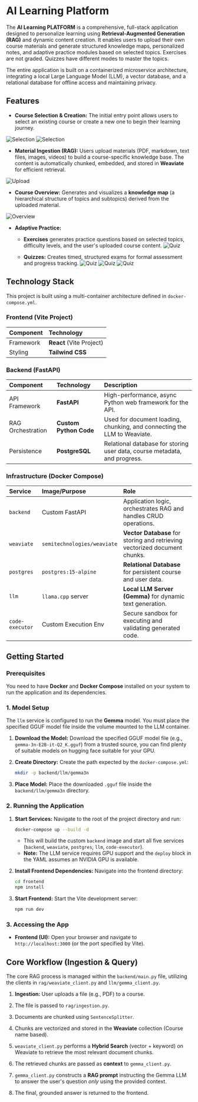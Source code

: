 # AI Learning Platform

The **AI Learning PLATFORM** is a comprehensive, full-stack application designed to personalize learning using **Retrieval-Augmented Generation (RAG)** and dynamic content creation. It enables users to upload their own course materials and generate structured knowledge maps, personalized notes, and adaptive practice modules based on selected topics. Exercises are not graded. Quizzes have different modes to master the topics.

The entire application is built on a containerized microservice architecture, integrating a local Large Language Model (LLM), a vector database, and a relational database for offline access and maintaining privacy.

## Features

* **Course Selection & Creation:** The initial entry point allows users to select an existing course or create a new one to begin their learning journey.

![Selection](assets/Selection.png)
![Selection](assets/selection2.png)

* **Material Ingestion (RAG):** Users upload materials (PDF, markdown, text files, images, videos) to build a course-specific knowledge base. The content is automatically chunked, embedded, and stored in **Weaviate** for efficient retrieval.

![Upload](assets/Upload2.png)

* **Course Overview:** Generates and visualizes a **knowledge map** (a hierarchical structure of topics and subtopics) derived from the uploaded material.

![Overview](assets/Overview.png)

* **Adaptive Practice:**
    * **Exercises** generates practice questions based on selected topics, difficulty levels, and the user's uploaded course content. 
    ![Quiz](assets/AITeacher-exercise.png)

    * **Quizzes:** Creates timed, structured exams for formal assessment and progress tracking.
    ![Quiz](assets/AITeacher-exercise.png)
    ![Quiz](assets/QuizResult.png)
    ![Quiz](assets/IncorrectAnswers.png)



## Technology Stack

This project is built using a multi-container architecture defined in `docker-compose.yml`.

### Frontend (Vite Project)

| Component | Technology |
| :--- | :--- |
| Framework | **React** (Vite Project) |
| Styling | **Tailwind CSS** |

### Backend (FastAPI)

| Component | Technology | Description |
| :--- | :--- | :--- |
| API Framework | **FastAPI** | High-performance, async Python web framework for the API. |
| RAG Orchestration | **Custom Python Code** | Used for document loading, chunking, and connecting the LLM to Weaviate. |
| Persistence | **PostgreSQL** | Relational database for storing user data, course metadata, and progress. |

### Infrastructure (Docker Compose)

| Service | Image/Purpose | Role |
| :--- | :--- | :--- |
| `backend` | Custom FastAPI | Application logic, orchestrates RAG and handles CRUD operations. |
| `weaviate` | `semitechnologies/weaviate` | **Vector Database** for storing and retrieving vectorized document chunks. |
| `postgres` | `postgres:15-alpine` | **Relational Database** for persistent course and user data. |
| `llm` | `llama.cpp` server | **Local LLM Server (Gemma)** for dynamic text generation. |
| `code-executor` | Custom Execution Env | Secure sandbox for executing and validating generated code. |

## Getting Started

### Prerequisites

You need to have **Docker** and **Docker Compose** installed on your system to run the application and its dependencies.

### 1\. Model Setup

The `llm` service is configured to run the **Gemma** model. You must place the specified GGUF model file inside the volume mounted to the LLM container.

1.  **Download the Model:** Download the specified GGUF model file (e.g., `gemma-3n-E2B-it-Q2_K.gguf`) from a trusted source, you can find plenty of suitable models on hugging face suitable for your GPU.

2.  **Create Directory:** Create the path expected by the `docker-compose.yml`:
    ```bash
    mkdir -p backend/llm/gemma3n
    ```

3.  **Place Model:** Place the downloaded `.gguf` file inside the `backend/llm/gemma3n` directory.

### 2\. Running the Application

1.  **Start Services:** Navigate to the root of the project directory and run:

    ```bash
    docker-compose up --build -d
    ```

    * This will build the custom `backend` image and start all five services (`backend`, `weaviate`, `postgres`, `llm`, `code-executor`).
    * **Note:** The LLM service requires GPU support and the `deploy` block in the YAML assumes an NVIDIA GPU is available.

2.  **Install Frontend Dependencies:** Navigate into the frontend directory:

    ```bash
    cd frontend
    npm install
    ```

3.  **Start Frontend:** Start the Vite development server:

    ```bash
    npm run dev
    ```

### 3\. Accessing the App

* **Frontend (UI):** Open your browser and navigate to `http://localhost:3000` (or the port specified by Vite).


## Core Workflow (Ingestion & Query)

The core RAG process is managed within the `backend/main.py` file, utilizing the clients in `rag/weaviate_client.py` and `llm/gemma_client.py`.

1.  **Ingestion:** User uploads a file (e.g., PDF) to a course.

2.  The file is passed to `rag/ingestion.py`.

3.  Documents are chunked using `SentenceSplitter`.

4.  Chunks are vectorized and stored in the **Weaviate** collection (Course name based).

5.  `weaviate_client.py` performs a **Hybrid Search** (vector + keyword) on Weaviate to retrieve the most relevant document chunks.

6.  The retrieved chunks are passed as **context** to `gemma_client.py`.

7.  `gemma_client.py` constructs a **RAG prompt** instructing the Gemma LLM to answer the user's question *only* using the provided context.

8.  The final, grounded answer is returned to the frontend.
